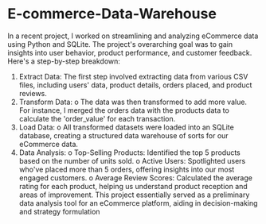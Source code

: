 # E-commerce-Data-Warehouse
In a recent project, I worked on streamlining and analyzing eCommerce data using Python and SQLite. The project's overarching goal was to gain insights into user behavior, product performance, and customer feedback.
Here's a step-by-step breakdown:
1.	Extract Data: The first step involved extracting data from various CSV files, including users' data, product details, orders placed, and product reviews.
2.	Transform Data:
o	The data was then transformed to add more value. For instance, I merged the orders data with the products data to calculate the 'order_value' for each transaction.
3.	Load Data:
o	All transformed datasets were loaded into an SQLite database, creating a structured data warehouse of sorts for our eCommerce data.
4.	Data Analysis:
o	Top-Selling Products: Identified the top 5 products based on the number of units sold.
o	Active Users: Spotlighted users who've placed more than 5 orders, offering insights into our most engaged customers.
o	Average Review Scores: Calculated the average rating for each product, helping us understand product reception and areas of improvement.
This project essentially served as a preliminary data analysis tool for an eCommerce platform, aiding in decision-making and strategy formulation
